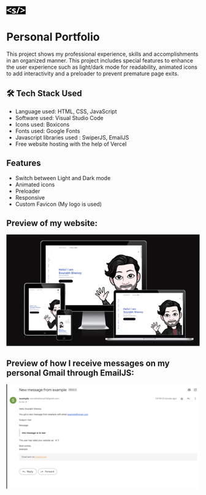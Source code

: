 
<img src = "./assets/img/faviconf.png" width = 50px>


# Personal Portfolio


This project shows my professional experience, skills and accomplishments in an organized manner. This project includes special features to enhance the user experience such as light/dark mode for readability, animated icons to add interactivity and a preloader to prevent premature page exits. 



## 🛠 Tech Stack Used
- Language used: HTML, CSS, JavaScript
- Software used: Visual Studio Code
- Icons used: Boxicons
- Fonts used: Google Fonts
- Javascript libraries used : SwiperJS, EmailJS
- Free website hosting with the help of Vercel



## Features

- Switch between Light and Dark mode 
- Animated icons
- Preloader
- Responsive
- Custom Favicon (My logo is used)
  



## Preview of my website:

 
![App Screenshot](./assets/img/Preview.png)

## Preview of how I receive messages on my personal Gmail through EmailJS:

 
![App Screenshot](./assets/img/emailjs.png)




